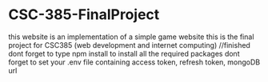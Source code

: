 # CSC-385-FinalProject
this website is an implementation of a simple game website 
this is the final project for CSC385 (web development and internet computing) //finished
dont forget to type npm install to install all the required packages
dont forget to set your .env file containing access token, refresh token, mongoDB url 
